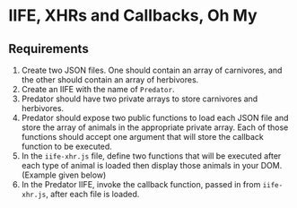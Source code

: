# IIFE, XHRs and Callbacks, Oh My

## Requirements

1. Create two JSON files. One should contain an array of carnivores, and the other should contain an array of herbivores.
2. Create an IIFE with the name of `Predator`.
3. Predator should have two private arrays to store carnivores and herbivores.
4. Predator should expose two public functions to load each JSON file and store the array of animals in the appropriate private array. Each of those functions should accept one argument that will store the callback function to be executed.
5. In the `iife-xhr.js` file, define two functions that will be executed after each type of animal is loaded then display those animals in your DOM. (Example given below)
6. In the Predator IIFE, invoke the callback function, passed in from `iife-xhr.js`, after each file is loaded.

